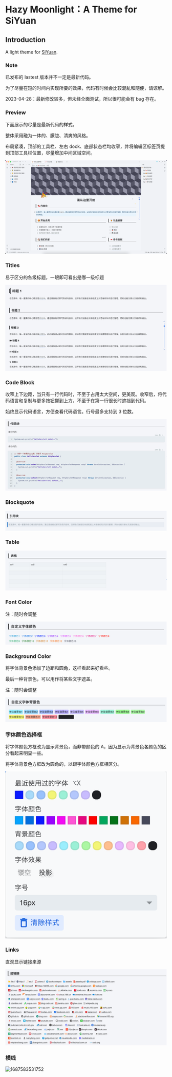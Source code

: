# Hazy Moonlight：A Theme for SiYuan

## Introduction

A light theme for [SiYuan](http://github.com/siyuan-note/siyuan).

### Note

已发布的 lastest 版本并不一定是最新代码。

为了尽量在短的时间内实现所要的效果，代码有时候会比较混乱和随便，请谅解。

2023-04-28：最新修改较多，但未经全面测试，所以很可能会有 bug 存在。

### Preview

下面展示的尽量是最新代码的样式。

整体采用融为一体的、朦胧、清爽的风格。

布局紧凑，顶部的工具栏、左右 dock、底部状态栏均收窄，并将编辑区标签页提到顶部工具栏位置，尽量增加中间区域空间。

![1682427206132](image/README/preview.png)

### Titles

易于区分的各级标题，一眼即可看出是哪一级标题

![1682427376672](image/README/titles.png)

### Code Block

收窄上下边距，当只有一行代码时，不至于占用太大空间，更美观。收窄后，将代码语言和复制与更多按钮挪到上方，不至于在第一行很长时遮挡到代码。

始终显示代码语言，方便查看代码语言。行号最多支持到 3 位数。

![1682427072462](image/README/codeblock.png)

### Blockquote

![1682427462008](image/README/blockquote.png)

### Table

![1682432959720](image/README/table.png)

### Font Color

注：随时会调整

![1682432959720](image/README/fontcolor.png)

### Background Color

将字体背景色添加了边距和圆角，这样看起来好看些。

最后一种背景色，可以用作将某些文字遮盖。

注：随时会调整

![1682432959720](image/README/backgroundcolor.png)

### 字体颜色选择框

将字体颜色方框改为显示背景色，而非带颜色的 A，因为显示为背景色各颜色的区分看起来明显一些。

将字体背景色方框改为圆角的，以跟字体颜色方框相区分。

![Colors](image/README/colors.png)

### Links

直观显示链接来源

![Links](image/README/links.png)

### 横线

![1687583531752](image/README/1687583531752.png)
